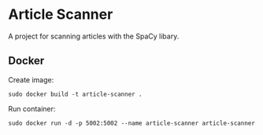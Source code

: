 # Article Scanner

A project for scanning articles with the SpaCy libary.

## Docker

Create image:
```
sudo docker build -t article-scanner .
```

Run container:
```
sudo docker run -d -p 5002:5002 --name article-scanner article-scanner
```
